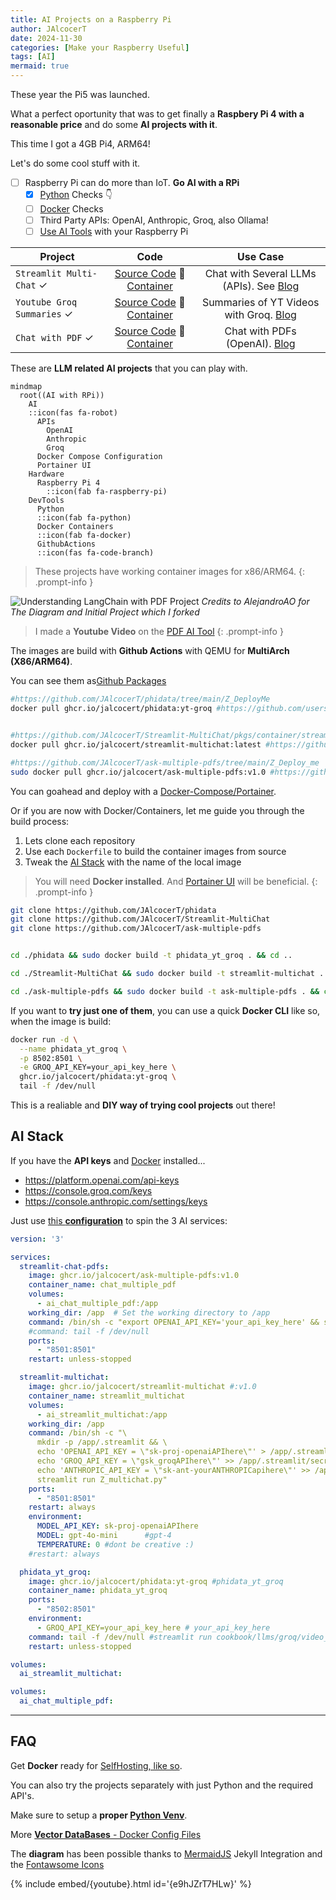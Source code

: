 ```yaml
---
title: AI Projects on a Raspberry Pi
author: JAlcocerT
date: 2024-11-30
categories: [Make your Raspberry Useful]
tags: [AI]
mermaid: true
---
```


These year the Pi5 was launched.

What a perfect oportunity that was to get finally a **Raspbery Pi 4 with a reasonable price** and do some **AI projects with it**.

This time I got a 4GB Pi4, ARM64!

Let's do some cool stuff with it.

- [ ] Raspberry Pi can do more than IoT. **Go AI with a RPi**
  + [x] [Python](#faq) Checks 👇
  + [ ] [Docker](#faq) Checks
  + [ ] Third Party APIs: OpenAI, Anthropic, Groq, also Ollama!
  + [ ] [Use AI Tools](#ai-stack) with your Raspberry Pi  

| Project             | Code                  | Use Case |
|---------------------|:---------------------:|:-----------:|
| `Streamlit Multi-Chat`  ✓  | [Source Code](https://github.com/JAlcocerT/Streamlit-MultiChat)  🐍 [Container](https://github.com/JAlcocerT/phidata/pkgs/container/phidata)      | Chat with Several LLMs (APIs). See [Blog](https://jalcocert.github.io/JAlcocerT/create-streamlit-chatgpt/#a-multichat-with-streamlit)       |
| `Youtube Groq Summaries`     ✓  | [Source Code](https://github.com/JAlcocerT/phidata)  🐍[Container](https://github.com/JAlcocerT/Streamlit-MultiChat/pkgs/container/streamlit-multichat)  | Summaries of YT Videos with Groq. [Blog](https://jalcocert.github.io/JAlcocerT/summarize-yt-videos/)      |
| `Chat with PDF`        ✓      | [Source Code](https://github.com/JAlcocerT/ask-multiple-pdfs) 🐍  [Container](https://github.com/JAlcocerT/ask-multiple-pdfs/pkgs/container/ask-multiple-pdfs) | Chat with PDFs (OpenAI). [Blog](https://jalcocert.github.io/JAlcocerT/how-to-chat-with-pdfs/) |

These are **LLM related AI projects** that you can play with.

```mermaid
mindmap
  root((AI with RPi))
    AI
    ::icon(fas fa-robot)
      APIs
        OpenAI
        Anthropic
        Groq
      Docker Compose Configuration
      Portainer UI
    Hardware
      Raspberry Pi 4
        ::icon(fab fa-raspberry-pi)
    DevTools
      Python
      ::icon(fab fa-python)
      Docker Containers
      ::icon(fab fa-docker)
      GithubActions
      ::icon(fas fa-code-branch)
```

> These projects have working container images for x86/ARM64.
{: .prompt-info }


<!-- ![BMAX B4 - Sysbench Test](/img/minipc-vs-pis/sysbench_bmaxb4.png)
_BMAX B4 - Sysbench Test_ -->

![Understanding LangChain with PDF Project](https://raw.githubusercontent.com/JAlcocerT/ask-multiple-pdfs/main/docs/PDF-LangChain.jpg)
_Credits to AlejandroAO for The Diagram and Initial Project which I forked_


> I made a **Youtube Video** on the [PDF AI Tool](https://www.youtube.com/watch?v=e9hJZrT7HLw)
{: .prompt-info }

The images are build with **Github Actions** with QEMU for **MultiArch (X86/ARM64)**.

You can see them as[Github Packages](https://github.com/JAlcocerT?tab=packages)

```sh
#https://github.com/JAlcocerT/phidata/tree/main/Z_DeployMe
docker pull ghcr.io/jalcocert/phidata:yt-groq #https://github.com/users/JAlcocerT/packages/container/package/phidata


#https://github.com/JAlcocerT/Streamlit-MultiChat/pkgs/container/streamlit-multichat
docker pull ghcr.io/jalcocert/streamlit-multichat:latest #https://github.com/JAlcocerT/Streamlit-MultiChat/tree/main/Z_DeployMe

#https://github.com/JAlcocerT/ask-multiple-pdfs/tree/main/Z_Deploy_me
sudo docker pull ghcr.io/jalcocert/ask-multiple-pdfs:v1.0 #https://github.com/JAlcocerT/ask-multiple-pdfs/pkgs/container/ask-multiple-pdfs
```

You can goahead and deploy with a [Docker-Compose/Portainer](#ai-stack).

Or if you are now with Docker/Containers, let me guide you through the build process:

1. Lets clone each repository
2. Use each `Dockerfile` to build the container images from source
3. Tweak the [AI Stack](#ai-stack) with the name of the local image

> You will need **Docker installed**. And [Portainer UI](https://fossengineer.com/selfhosting-portainer-docker/) will be beneficial.
{: .prompt-info }

```sh
git clone https://github.com/JAlcocerT/phidata
git clone https://github.com/JAlcocerT/Streamlit-MultiChat
git clone https://github.com/JAlcocerT/ask-multiple-pdfs


cd ./phidata && sudo docker build -t phidata_yt_groq . && cd ..

cd ./Streamlit-MultiChat && sudo docker build -t streamlit-multichat . && cd ..

cd ./ask-multiple-pdfs && sudo docker build -t ask-multiple-pdfs . && cd ..
```

If you want to **try just one of them**, you can use a quick **Docker CLI** like so, when the image is build:

```sh
docker run -d \
  --name phidata_yt_groq \
  -p 8502:8501 \
  -e GROQ_API_KEY=your_api_key_here \
  ghcr.io/jalcocert/phidata:yt-groq \
  tail -f /dev/null
```


This is a realiable and **DIY way of trying cool projects** out there! 


## AI Stack


If you have the **API keys** and [Docker](#faq) installed...

* https://platform.openai.com/api-keys
* https://console.groq.com/keys
* https://console.anthropic.com/settings/keys

Just use [this **configuration**](https://github.com/JAlcocerT/Docker/blob/main/AI_Gen/Project_AIs/docker-compose.yml) to spin the 3 AI services:


```yml
version: '3'

services:
  streamlit-chat-pdfs:
    image: ghcr.io/jalcocert/ask-multiple-pdfs:v1.0 
    container_name: chat_multiple_pdf
    volumes:
      - ai_chat_multiple_pdf:/app
    working_dir: /app  # Set the working directory to /app
    command: /bin/sh -c "export OPENAI_API_KEY='your_api_key_here' && streamlit run appv3_pass.py"    
    #command: tail -f /dev/null
    ports:
      - "8501:8501"    
    restart: unless-stopped

  streamlit-multichat:
    image: ghcr.io/jalcocert/streamlit-multichat #:v1.0
    container_name: streamlit_multichat
    volumes:
      - ai_streamlit_multichat:/app
    working_dir: /app
    command: /bin/sh -c "\
      mkdir -p /app/.streamlit && \
      echo 'OPENAI_API_KEY = \"sk-proj-openaiAPIhere\"' > /app/.streamlit/secrets.toml && \
      echo 'GROQ_API_KEY = \"gsk_groqAPIhere\"' >> /app/.streamlit/secrets.toml && \
      echo 'ANTHROPIC_API_KEY = \"sk-ant-yourANTHROPICapihere\"' >> /app/.streamlit/secrets.toml && \      
      streamlit run Z_multichat.py"
    ports:
      - "8501:8501"
    restart: always
    environment:
      MODEL_API_KEY: sk-proj-openaiAPIhere
      MODEL: gpt-4o-mini      #gpt-4 
      TEMPERATURE: 0 #dont be creative :)    
    #restart: always   

  phidata_yt_groq:
    image: ghcr.io/jalcocert/phidata:yt-groq #phidata_yt_groq
    container_name: phidata_yt_groq
    ports:
      - "8502:8501"    
    environment:
      - GROQ_API_KEY=your_api_key_here # your_api_key_here
    command: tail -f /dev/null #streamlit run cookbook/llms/groq/video_summary/app.py
    restart: unless-stopped

volumes:
  ai_streamlit_multichat:

volumes:
  ai_chat_multiple_pdf:
```

---

## FAQ

Get **Docker** ready for [SelfHosting, like so](https://jalcocert.github.io/Linux/docs/linux__cloud/selfhosting/).

You can also try the projects separately with just Python and the required API's.

Make sure to setup a **proper [Python Venv](https://jalcocert.github.io/JAlcocerT/useful-python-stuff/)**.

More [**Vector DataBases** - Docker Config Files](https://github.com/JAlcocerT/Docker/tree/main/AI_Gen/Z_VectorDBs)

The **diagram** has been possible thanks to [MermaidJS](https://jalcocert.github.io/JAlcocerT/ai-useful-yet-simple/#diagrams-with-ai) Jekyll Integration and the [Fontawsome Icons](https://fontawesome.com/v5/search?o=r&m=free)


{% include embed/{youtube}.html id='{e9hJZrT7HLw}' %}